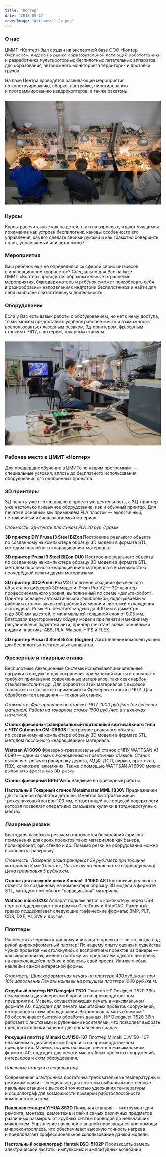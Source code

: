 ```yaml
---
title: "Коптер"
date: "2018-09-10"
coverImage: "Artboard-1-2x.png"
---
```


### О нас

ЦМИТ «Коптер» был создан на экспертной базе ООО «Коптер Экспресс», лидера на рынке образовательной летающей робототехники и разработчика мультироторных беспилотных летательных аппаратов для образования, автономного мониторинга территорий и доставки грузов.

На базе Центра проводятся развивающие мероприятия по конструированию, сборке, настройке, пилотированию и программированию квадрокоптеров, а также хакатоны.

### ![](images/2.jpg)

### Курсы

Курсы рассчитанные как на детей, так и на взрослых, и дают учащимся понимание как устроен беспилотник, каковы особенности его управления, как его сделать своими руками и как грамотно совершить полет, управляемый или автономный.

### Мероприятия

Ваш ребёнок ещё не определился со сферой своих интересов в инновационном творчестве? Специально для Вас на базе ЦМИТ «Коптер» проводятся образовательные отраслевые мероприятия, благодаря которым ребёнок сможет попробовать себя в разнообразных направлениях индустрии беспилотников и найти для себя наиболее притягательную деятельность.

### Оборудование

Если у Вас есть навык работы с оборудованием, но нет к нему доступа, то мы можем предоставить удобное рабочее место и возможность воспользоваться лазерным резаком, 3д-принтером, фрезерным станком с ЧПУ, плоттером, токарным станком.

### ![](images/1.jpg)

### Рабочее место в ЦМИТ «Коптер»

Для прошедших обучение в ЦМИТе по нашим программам — специальные условия, вплоть до бесплатного использования оборудования для одобренных проектов.

### 3D принтеры

3Д печать уже плотно вошло в проектную деятельность, а 3Д-принтер уже настолько привычное оборудование, как и обычный принтер. Для печати в основном мы применяем PLA пластик — экологичный, не токсичный и биоразлагаемый материал.

_Стоимость: 3д-печать пластиком PLA 20 руб./грамм_

**3D принтер DIY Prusa i3 Steel BiZon** Построение реального объекта по созданному на компьютере образцу 3D модели в формате STL, методом послойного «наращивания» материала.

**3D принтер Prusa i3 Steel BiZon DUO** Построение реального объекта по созданному на компьютере образцу 3D модели в формате STL, методом послойного «наращивания» материала с возможностью поочерёдной печати двумя материалами.

**3D принтер 3DQ Prism Pro V2** Послойное создание физического объекта по цифровой 3D-модели. Prism Pro V2 — 3D-принтер профессионального уровня, выполненный по схеме «дельта-робот». Принтер оснащен автоматической калибровкой, подогреваемым рабочим столом, закрытой рабочей камерой и системой охлаждения экструдера. Prism Pro печатает модели до 400 мм в диаметре и до 800 мм высотой, с минимальной толщиной слоя от 0,05 мм. Благодаря двустороннему обдуву модели при печати и механизму регулирования поджатия нити, принтер печатает всеми основными видами пластика: ABS, PLA, Watson, HIPS и FLEX.

**3D принтер Prusa i3 Steel BiZon (боуден)** Изготовление комплектующих для беспилотных летательных аппаратов.

### Фрезерные и токарные станки

Беспилотные Авиационные Системы испытывают значительные нагрузки в воздухе и для сохранения приемлемой массы и прочности требуют применение современных материалов, таких как карбон, стеклотекстолит и др. Для обработки этих материалов с высокой точностью и скоростью применяются Фрезерные станки с ЧПУ. Для обработки тел вращения — токарный станок.

_Стоимость:_ _Фрезерование на станке с ЧПУ 2000 руб./час (не включая материал)_ _Работа на токарном станке 1500 руб./час (не включая материал)_

**Станок фрезерно-гравировальный портальный вертикального типа с ЧПУ Cutmaster CM-D960S** Построение реального объекта по созданному на компьютере образцу 3D модели в формате STL, методом послойного «наращивания» материала.

**Wattsan A1 6090** Фрезерно-гравировальный станок с ЧПУ WATTSAN A1 6090 — один из самых экономичных и практичных станков. Станок выполняет резку и гравировку дерева, МДФ, ДСП, акрила, оргстекла, ПВХ, композита, алюминия. Также с помощью WATTSAN A1 6090 можно выполнять фрезерную 3D-резку.

**Станок фрезерный BF16 Vario** Введение во фрезерные работы

**Настольный Токарный станок Metalmaster MML 1830V** Предназначен для токарной обработки деталей. Имеется быстрозажимной трехкулачковый патрон 100 мм, с тавотницей на торцевой поверхности которая позволяет оперативно смазывать кулачки в труднодоступных местах.

### Лазерные резаки

Благодаря лазерным резакам открывается бескрайний горизонт применения для своих проектов таких материалов как фанера, поликарбонат, орг. стекло и др. Помимо резки на оборудовании можно выполнить гравировку.

_Стоимость:_ _Лазерная резка фанеры от 29 руб./метр при толщине материала 3 мм (Пластик, Оргстекло оговариваются индивидуально)_ _Цена гравировки 5 руб/кв.см._

**Станок для лазерной резки Kamach II 1060 AS** Построение реального объекта по созданному на компьютере образцу 3D модели в формате STL, методом послойного "наращивания" материала.

**Wattsan micro 0203** Аппарат подключается к компьютеру через USB порт и поддерживает программы CorelDraw и AutoCAD. Лазерный гравер поддерживает следующие графические форматы: BMP, PLT, CDR, DXF, AI, SVG и другие.

### Плоттеры

Распечатать чертежи к диплому или защите проекта — легко, когда под рукой широкоформатный плоттер! По нашему опыту оценки и судейства чужих проектов мы столкнулись с восприятием проектов из фанеры — как скворечников, именно поэтому мы предлагаем сделать выкройку на самоклеящейся плёнке и обклеить свой проект. Или же любые наклейки самой интересной формы.

_Стоимость:_ _Широкоформатная печать на плоттере 400 руб./кв.м. при 10% заполнении_ _Печать наклеек на режущем плоттере 1000 руб./кв.м._

**Струйный плоттер HP Designjet T520** Плоттер HP Designjet T520 36in незаменим в дизайнерском бюро или на производственном предприятии. Модель, осуществляющая печать в максимальном формате А0, подходит для печати масштабных проектов сооружений, интерьеров и схем оборудования. Встроенная память объемом 1 Гб обеспечивает быструю обработку данных. HP DesignJet T520 36in работает с листовыми и рулонными носителями, что позволяет выбрать предпочтительный вариант для поставленных задач.

**Режущий плоттер Mimaki CJV150-107** Плоттер Mimaki CJV150−107 незаменим в дизайнерском бюро или на производственном предприятии. Модель, осуществляющая печать в максимальном формате А0, подходит для печати масштабных проектов сооружений, интерьеров и схем оборудования.

_Паяльные станции и осциллограф_

Современная электроника достаточна требовательна к температурным режимам пайки — специально для этого мы выбрали качественные паяльные станции с высокой точностью удержания температуры и осциллограф для возможности проверки работоспособности компонентов и схем.

**Паяльная станция YIHUA 853D** Паяльная станция — инструмент для ремонта, монтажа, демонтажа и пайки самых различных предметов различных размеров: от крупных систем проводов до мельчайших микросхем. Управление паяльной станцией производится при помощи микроконтроллера, что обеспечивает высокую точность нагрева и предполагает профессиональное использование данной модели.

**Настольный осциллограф Hantek DSO-5102P** Производить замеры электрической частоты, импульсных и амплитудных колебаний
